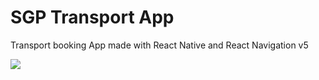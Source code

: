# SGP Transport App

Transport booking App made with React Native and React Navigation v5

<img src = "http://01010.ml/sgp/Simulator-Screen-Shot-iPhone-X-2020-03-06-at-09.03.07-473x1024.jpg">
